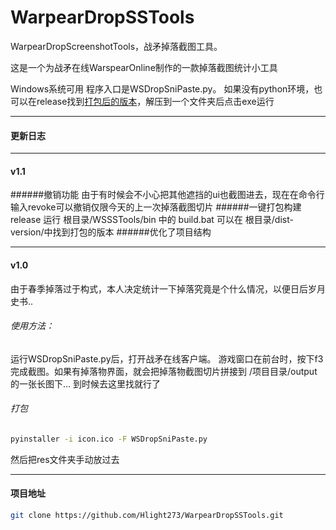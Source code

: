 # WarpearDropSSTools
WarpearDropScreenshotTools，战矛掉落截图工具。

这是一个为战矛在线WarspearOnline制作的一款掉落截图统计小工具

Windows系统可用
程序入口是WSDropSniPaste.py。
如果没有python环境，也可以在release找到[打包后的版本](https://github.com/Hlight273/WarpearDropSSTools/releases/tag/v1.0 "发布 release")，解压到一个文件夹后点击exe运行

------------

#### 更新日志

------------

#### v1.1

######撤销功能
由于有时候会不小心把其他遮挡的ui也截图进去，现在在命令行输入revoke可以撤销仅限今天的上一次掉落截图切片
######一键打包构建release
运行 根目录/WSSSTools/bin 中的 build.bat 可以在 根目录/dist-version/中找到打包的版本
######优化了项目结构

------------

#### v1.0

由于春季掉落过于构式，本人决定统计一下掉落究竟是个什么情况，以便日后岁月史书..

###### 使用方法：

运行WSDropSniPaste.py后，打开战矛在线客户端。
游戏窗口在前台时，按下f3完成截图。如果有掉落物界面，就会把掉落物截图切片拼接到
/项目目录/output 的一张长图下... 到时候去这里找就行了

###### 打包
```bash
pyinstaller -i icon.ico -F WSDropSniPaste.py
```
然后把res文件夹手动放过去

------------


#### 项目地址
```bash
git clone https://github.com/Hlight273/WarpearDropSSTools.git
```